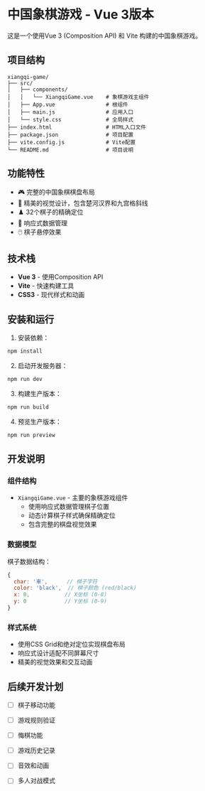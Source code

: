 # 中国象棋游戏 - Vue 3版本

这是一个使用Vue 3 (Composition API) 和 Vite 构建的中国象棋游戏。

## 项目结构

```
xiangqi-game/
├── src/
│   ├── components/
│   │   └── XiangqiGame.vue    # 象棋游戏主组件
│   ├── App.vue                # 根组件
│   ├── main.js                # 应用入口
│   └── style.css              # 全局样式
├── index.html                 # HTML入口文件
├── package.json               # 项目配置
├── vite.config.js             # Vite配置
└── README.md                  # 项目说明
```

## 功能特性

- 🎮 完整的中国象棋棋盘布局
- 🎨 精美的视觉设计，包含楚河汉界和九宫格斜线
- ♟️ 32个棋子的精确定位
- 🎯 响应式数据管理
- 🖱️ 棋子悬停效果

## 技术栈

- **Vue 3** - 使用Composition API
- **Vite** - 快速构建工具
- **CSS3** - 现代样式和动画

## 安装和运行

1. 安装依赖：
```bash
npm install
```

2. 启动开发服务器：
```bash
npm run dev
```

3. 构建生产版本：
```bash
npm run build
```

4. 预览生产版本：
```bash
npm run preview
```

## 开发说明

### 组件结构

- `XiangqiGame.vue` - 主要的象棋游戏组件
  - 使用响应式数据管理棋子位置
  - 动态计算棋子样式确保精确定位
  - 包含完整的棋盘视觉效果

### 数据模型

棋子数据结构：
```javascript
{
  char: '車',      // 棋子字符
  color: 'black',  // 棋子颜色 (red/black)
  x: 0,           // X坐标 (0-8)
  y: 0            // Y坐标 (0-9)
}
```

### 样式系统

- 使用CSS Grid和绝对定位实现棋盘布局
- 响应式设计适配不同屏幕尺寸
- 精美的视觉效果和交互动画

## 后续开发计划

- [ ] 棋子移动功能
- [ ] 游戏规则验证
- [ ] 悔棋功能
- [ ] 游戏历史记录
- [ ] 音效和动画
- [ ] 多人对战模式
 